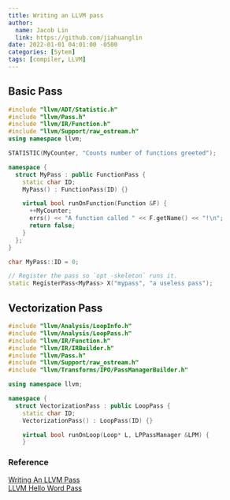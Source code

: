 ```yaml
---
title: Writing an LLVM pass
author:
  name: Jacob Lin
  link: https://github.com/jiahuanglin
date: 2022-01-01 04:01:00 -0500
categories: [Sytem]
tags: [compiler, LLVM]
---
```


## Basic Pass

```c++
#include "llvm/ADT/Statistic.h"
#include "llvm/Pass.h"
#include "llvm/IR/Function.h"
#include "llvm/Support/raw_ostream.h"
using namespace llvm;

STATISTIC(MyCounter, "Counts number of functions greeted");

namespace {
  struct MyPass : public FunctionPass {
    static char ID;
    MyPass() : FunctionPass(ID) {}

    virtual bool runOnFunction(Function &F) {
      ++MyCounter;
      errs() << "A function called " << F.getName() << "!\n";
      return false;
    }
  };
}

char MyPass::ID = 0;

// Register the pass so `opt -skeleton` runs it.
static RegisterPass<MyPass> X("mypass", "a useless pass");
```

## Vectorization Pass
```c++
#include "llvm/Analysis/LoopInfo.h"
#include "llvm/Analysis/LoopPass.h"
#include "llvm/IR/Function.h"
#include "llvm/IR/IRBuilder.h"
#include "llvm/Pass.h"
#include "llvm/Support/raw_ostream.h"
#include "llvm/Transforms/IPO/PassManagerBuilder.h"

using namespace llvm;

namespace {
  struct VectorizationPass : public LoopPass {
    static char ID;
    VectorizationPass() : LoopPass(ID) {}

    virtual bool runOnLoop(Loop* L, LPPassManager &LPM) {
    }
```





### Reference
[Writing An LLVM Pass](https://llvm.org/docs/WritingAnLLVMPass.html)\
[LLVM Hello Word Pass](https://github.com/llvm/llvm-project/blob/main/llvm/lib/Transforms/Hello/Hello.cpp)